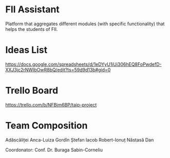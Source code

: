 # FII Assistant
Platform that aggregates different modules (with specific functionality) that helps the students of FII.

# Ideas List
https://docs.google.com/spreadsheets/d/1eDYyU1iUi306hEQ8FoPwdefD-XXJ3jc2rNWIbOwR8bQ/edit?ts=59d9d13b#gid=0

# Trello Board
https://trello.com/b/NFBjm6BP/taip-project

# Team Composition
Adăscăliței Anca-Luiza
Gordîn Ștefan
Iacob Robert-Ionuț
Năstasă Dan

Coordonator: Conf. Dr. Buraga Sabin-Corneliu
